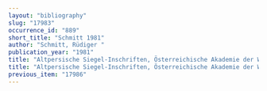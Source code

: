 ```yaml
---
layout: "bibliography"
slug: "17983"
occurrence_id: "889"
short_title: "Schmitt 1981"
author: "Schmitt, Rüdiger "
publication_year: "1981"
title: "Altpersische Siegel-Inschriften, Österreichische Akademie der Wissenschaften, Philosophisch-historische Klasse, Sitzungsberichte 381 (Wien)"
title: "Altpersische Siegel-Inschriften, Österreichische Akademie der Wissenschaften, Philosophisch-historische Klasse, Sitzungsberichte 381 (Wien)"
previous_item: "17986"
---
```

